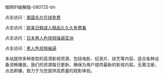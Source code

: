 暗网91破解版-080725-bh

点击访问：<a href="https://heiliao2dmwwy.pages.dev">美国毛片在线免费</a>

点击访问：<a href="https://heiliaoll4qsx.pages.dev">欧美日韩成人精品久久久免费看</a>

点击访问：<a href="https://heiliaowzu4ur.pages.dev">日本男人色视频操逼亚洲</a>

点击访问：<a href="https://heiliaozj3tjd.pages.dev">男人色视频操逼</a>

本站提供多种类型的高清影视资源，包括电影、纪录片、综艺等内容，适合各种设备流畅播放。我们的资源每日更新，确保为用户提供最新的影视内容。无需注册，点击即播，致力于为您提供高质量的观影体验。

<span style="display:none;">[Canonical link](https://github.com/songdi20250708/viv10 ）</span>
